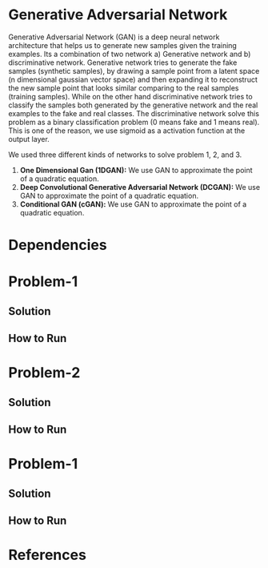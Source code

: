 # Generative Adversarial Network
Generative Adversarial Network (GAN) is a deep neural network architecture that helps us to generate new samples given the training examples. Its a combination of two network a) Generative network and b) discriminative network. Generative network tries to generate the fake samples (synthetic samples), by drawing a sample point from a latent space (n dimensional gaussian vector space) and then expanding it to reconstruct the new sample point that looks similar comparing to the real samples (training samples). While on the other hand discriminative network tries to classify the samples both generated by the generative network and the real examples to the fake and real classes. The discriminative network solve this problem as a binary classification problem (0 means fake and 1 means real). This is one of the reason, we use sigmoid as a activation function at the output layer. 

We used three different kinds of networks to solve problem 1, 2, and 3. 
1. **One Dimensional Gan (1DGAN):** We use GAN to approximate the point of a quadratic equation.  
2. **Deep Convolutional Generative Adversarial Network (DCGAN):** We use GAN to approximate the point of a quadratic equation.  
3. **Conditional GAN (cGAN):** We use GAN to approximate the point of a quadratic equation.  

# Dependencies

# Problem-1
## Solution
## How to Run

# Problem-2
## Solution
## How to Run

# Problem-1
## Solution
## How to Run

# References





